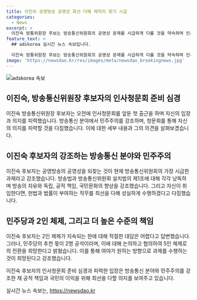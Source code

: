 ```yaml
---
title: 이진숙 공영방송 공영성 최선 다해 제자리 찾기 시급
categories:
  - News
excerpt: >
  이진숙 방통위원장 후보는 방송통신위원회의 공영성 문제를 시급하게 다룰 것을 약속하며 인사청문회 준비를 시작했다. 후보자는 야당의 우려와 비판에 대해 설명하며, 민주당이 추천하는 인사로 5인체제가 가능하다고 주장했다. 이에 대한 여론 및 국회의 표결을 존중하며 직무를 성실히 수행하겠다고 다짐했다. 그러나 2인체제에 대한 질문에는 답변을 회피하며 신중한 입장을 보였다.
feature_text: >
  ## adskorea 실시간 뉴스 속보입니다.

  이진숙 방통위원장 후보는 방송통신위원회의 공영성 문제를 시급하게 다룰 것을 약속하며 인사청문회 준비를 시작했다. 후보자는 야당의 우려와 비판에 대해 설명하며, 민주당이 추천하는 인사로 5인체제가 가능하다고 주장했다. 이에 대한 여론 및 국회의 표결을 존중하며 직무를 성실히 수행하겠다고 다짐했다. 그러나 2인체제에 대한 질문에는 답변을 회피하며 신중한 입장을 보였다.
image: 'https://newsdao.kr/res/images/meta/newsdao_breakingnews.jpg'
---
```


<p><img src="https://newsdao.kr/res/images/meta/newsdao_breakingnews.jpg" alt="adskorea 속보" /></p>

<h2>이진숙, 방송통신위원장 후보자의 인사청문회 준비 심경</h2>

<p data-ke-size="size16">이진숙 방송통신위원장 후보자는 오전에 인사청문회를 앞둔 첫 출근을 하며 자신의 입장과 의지를 피력했습니다. 방송통신 분야에서 민주주의를 강조하며, 청문회를 통해 자신의 의지를 피력할 것을 다짐했습니다. 이에 대한 세부 내용과 그의 의견을 살펴보겠습니다.</p>

<h2 data-ke-size="size26">이진숙 후보자의 강조하는 방송통신 분야와 민주주의</h2>

<p data-ke-size="size16">이진숙 후보자는 공영방송의 공영성을 되찾는 것이 현재 방송통신위원회의 가장 시급한 과제라고 강조했습니다. 방송법과 방송통신위원회 설치법의 제1조에 대해 각각 낭독하며 방송의 자유와 독립, 공적 책임, 국민문화의 향상을 강조했습니다. 그리고 자신이 취임한다면, 헌법과 법률이 부여하는 직무를 최선을 다해 성실하게 수행하겠다고 다짐했습니다.</p>

<h2 data-ke-size="size26">민주당과 2인 체제, 그리고 더 높은 수준의 책임</h2>

<p data-ke-size="size16">이진숙 후보자는 2인 체제가 지속되는 한에 대해 적절한 대답은 어렵다고 답변했습니다. 그러나, 민주당의 추천 몫이 2명 공석이라며, 이에 대해 논의하고 협의하여 5인 체제로의 전환을 희망한다고 밝혔습니다. 이를 통해 여야가 원하는 방향으로 과제를 수행하는 것이 희망된다고 강조했습니다.</p>

<p data-ke-size="size16">이진숙 후보자의 인사청문회 준비 심경과 피력한 입장은 방송통신 분야와 민주주의를 강조한 채 공적 책임과 국민의 이익을 위해 최선을 다할 의지를 보여주고 있습니다.</p>
실시간 뉴스 속보는, <a href="https://newsdao.kr" rel="dofollow">https://newsdao.kr</a>


